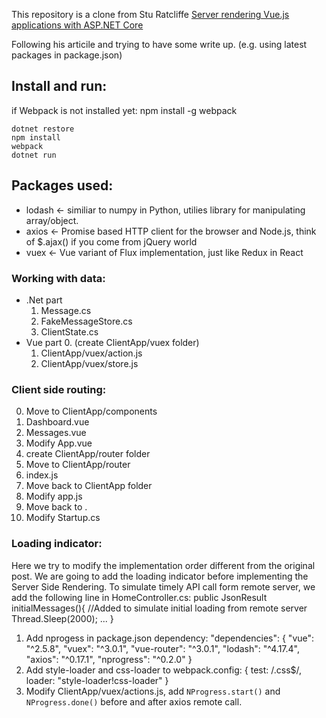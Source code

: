 This repository is a clone from Stu Ratcliffe [Server rendering Vue.js applications with ASP.NET Core](https://github.com/sturatcliffe/VueDotnetSSR)

Following his articile and trying to have some write up. (e.g. using latest packages in package.json)

## Install and run:
if Webpack is not installed yet:
    npm install -g webpack

    dotnet restore
    npm install
    webpack
    dotnet run
## Packages used:
- lodash <- similiar to numpy in Python, utilies library for manipulating array/object.
- axios <- Promise based HTTP client for the browser and Node.js, think of $.ajax() if you come from jQuery world
- vuex <- Vue variant of Flux implementation, just like Redux in React
### Working with data:
- .Net part
    1. Message.cs
    2. FakeMessageStore.cs
    3. ClientState.cs
- Vue part
    0. (create ClientApp/vuex folder)
    1. ClientApp/vuex/action.js
    2. ClientApp/vuex/store.js
### Client side routing:
0. Move to ClientApp/components
1. Dashboard.vue
2. Messages.vue
3. Modify App.vue
4. create ClientApp/router folder
5. Move to ClientApp/router
6. index.js
7. Move back to ClientApp folder
8. Modify app.js
9. Move back to .
10. Modify Startup.cs
### Loading indicator:
Here we try to modify the implementation order different from the original post.
We are going to add the loading indicator before implementing the Server Side Rendering.
To simulate timely API call form remote server, we add the following line in HomeController.cs:
    public JsonResult initialMessages(){
        //Added to simulate initial loading from remote server
        Thread.Sleep(2000);
        ...
    }

1. Add nprogess in package.json dependency:
    "dependencies": {
        "vue": "^2.5.8",
        "vuex": "^3.0.1",
        "vue-router": "^3.0.1",
        "lodash": "^4.17.4",
        "axios": "^0.17.1",
        "nprogress": "^0.2.0"
}
2. Add style-loader and css-loader to webpack.config:
    { 
        test: /\.css$/, 
        loader: "style-loader!css-loader" 
    }
3. Modify ClientApp/vuex/actions.js, add `NProgress.start()` and `NProgress.done()` before and after axios remote call. 